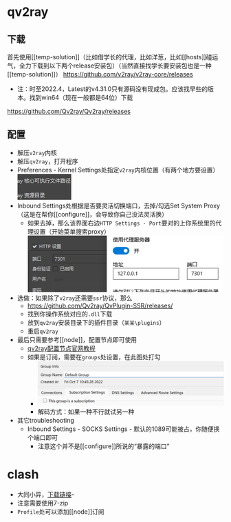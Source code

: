 # qv2ray
## 下载
首先使用[[temp-solution]]（比如借学长的代理，比如洋葱，比如[[hosts]]碰运气，全力下载到以下两个release安装包）（当然直接找学长要安装包也是一种[[temp-solution]]）
https://github.com/v2ray/v2ray-core/releases
- 注：时至2022.4，Latest的v4.31.0只有源码没有现成包。应该找早些的版本。找到win64（现在一般都是64位）下载

https://github.com/Qv2ray/Qv2ray/releases
## 配置
- 解压`v2ray`内核
- 解压`qv2ray`，打开程序
- Preferences - Kernel Settings处指定`v2ray`内核位置（有两个地方要设置）![](v2ray-core.png)
- Inbound Settings处根据是否要灵活切换端口，去掉/勾选Set System Proxy（这是在帮你[[configure]]，会导致你自己没法灵活换）
  - 如果去掉，那么该界面右边`HTTP Settings - Port`要对的上你系统里的代理设置（开始菜单搜索proxy）![](proxy-port.png)
- 选做：如果除了`v2ray`还需要`ssr`协议，那么
  - https://github.com/Qv2ray/QvPlugin-SSR/releases/
  - 找到你操作系统对应的`.dll`下载
  - 放到`qv2ray`安装目录下的插件目录（`某某\plugins`）
  - 重启`qv2ray`
- 最后只需要参考[[node]]，配置节点即可使用
  - [qv2ray配置节点官网教程](https://qv2ray.net/lang/zh/getting-started/step3.html)
  - 如果是订阅，需要在`groups`处设置，在此图处打勾
    - ![](qv2ray-subscription.png)
    - 解码方式：如果一种不行就试另一种
- 其它troubleshooting
  - Inbound Settings - SOCKS Settings - 默认的1089可能被占，你随便换个端口即可
    - 注意这个并不是[[configure]]所说的“暴露的端口”
# clash
- 大同小异，[下载链接](https://github.com/Fndroid/clash_for_windows_pkg/releases)-
- 注意需要使用7-zip
- `Profile`处可以添加[[node]]订阅
